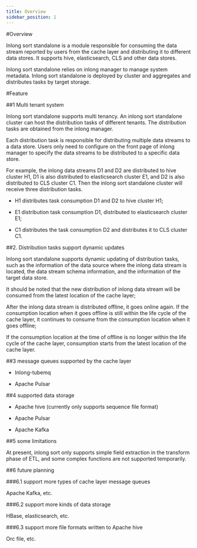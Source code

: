 ```yaml
---
title: Overview
sidebar_position: 1
---
```


#Overview

Inlong sort standalone is a module responsible for consuming the data stream reported by users from the cache layer and distributing it to different data stores. It supports hive, elasticsearch, CLS and other data stores.

Inlong sort standalone relies on inlong manager to manage system metadata. Inlong sort standalone is deployed by cluster and aggregates and distributes tasks by target storage.



#Feature

##1 Multi tenant system

Inlong sort standalone supports multi tenancy. An inlong sort standalone cluster can host the distribution tasks of different tenants. The distribution tasks are obtained from the inlong manager.

Each distribution task is responsible for distributing multiple data streams to a data store. Users only need to configure on the front page of inlong manager to specify the data streams to be distributed to a specific data store.

For example, the inlong data streams D1 and D2 are distributed to hive cluster H1, D1 is also distributed to elasticsearch cluster E1, and D2 is also distributed to CLS cluster C1. Then the inlong sort standalone cluster will receive three distribution tasks.

- H1 distributes task consumption D1 and D2 to hive cluster H1;

- E1 distribution task consumption D1, distributed to elasticsearch cluster E1;

- C1 distributes the task consumption D2 and distributes it to CLS cluster C1.



##2. Distribution tasks support dynamic updates

Inlong sort standalone supports dynamic updating of distribution tasks, such as the information of the data source where the inlong data stream is located, the data stream schema information, and the information of the target data store.

It should be noted that the new distribution of inlong data stream will be consumed from the latest location of the cache layer;

After the inlong data stream is distributed offline, it goes online again. If the consumption location when it goes offline is still within the life cycle of the cache layer, it continues to consume from the consumption location when it goes offline;

If the consumption location at the time of offline is no longer within the life cycle of the cache layer, consumption starts from the latest location of the cache layer.



##3 message queues supported by the cache layer

- Inlong-tubemq

- Apache Pulsar



##4 supported data storage

- Apache hive (currently only supports sequence file format)

- Apache Pulsar

- Apache Kafka



##5 some limitations

At present, inlong sort only supports simple field extraction in the transform phase of ETL, and some complex functions are not supported temporarily.



##6 future planning

###6.1 support more types of cache layer message queues

Apache Kafka, etc.




###6.2 support more kinds of data storage

HBase, elasticsearch, etc.




###6.3 support more file formats written to Apache hive

Orc file, etc.
